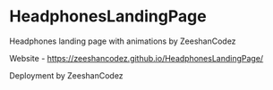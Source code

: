 # HeadphonesLandingPage
Headphones landing page with animations by ZeeshanCodez 


Website - https://zeeshancodez.github.io/HeadphonesLandingPage/



Deployment by ZeeshanCodez 
